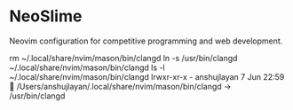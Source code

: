# NeoSlime

Neovim configuration for competitive programming and web development.

rm ~/.local/share/nvim/mason/bin/clangd
ln -s /usr/bin/clangd ~/.local/share/nvim/mason/bin/clangd
ls -l ~/.local/share/nvim/mason/bin/clangd
lrwxr-xr-x - anshujlayan 7 Jun 22:59  /Users/anshujlayan/.local/share/nvim/mason/bin/clangd -> /usr/bin/clangd
